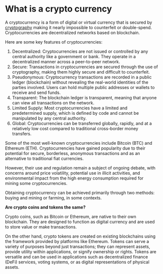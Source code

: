 # What is a crypto currency

A cryptocurrency is a form of digital or virtual currency that is secured by [cryptography](https://www.fortinet.com/resources/cyberglossary/what-is-cryptography) making it nearly impossible to counterfeit or double-spend. Cryptocurrencies are decentralized networks based on blockchain.

Here are some key features of cryptocurrencies:

1. Decentralized: Cryptocurrencies are not issued or controlled by any central authority like a government or bank. They operate in a decentralized manner across a peer-to-peer network.
2. Secure: Transactions in cryptocurrencies are secured through the use of cryptography, making them highly secure and difficult to counterfeit.
3. Pseudonymous: Cryptocurrency transactions are recorded in a public ledger (blockchain) without revealing the real-world identities of the parties involved. Users can hold multiple public addresses or wallets to receive and send funds.
4. Transparent: The blockchain ledger is transparent, meaning that anyone can view all transactions on the network.
5. Limited Supply: Most cryptocurrencies have a limited and predetermined supply, which is defined by code and cannot be manipulated by any central authority.
6. Global: Cryptocurrencies can be transferred globally, rapidly, and at a relatively low cost compared to traditional cross-border money transfers.

Some of the most well-known cryptocurrencies include Bitcoin (BTC) and Ethereum (ETH). Cryptocurrencies have gained popularity due to their potential for secure, borderless, anonymous transactions and as an alternative to traditional fiat currencies.

However, their use and regulation remain a subject of ongoing debate, with concerns around price volatility, potential use in illicit activities, and environmental impact from the high energy consumption required for mining some cryptocurrencies.

Obtaining cryptocurrency can be achieved primarily through two methods: buying and mining or farming, in some contexts.

**Are crypto coins and tokens the same?**

Crypto coins, such as Bitcoin or Ethereum, are native to their own blockchain. They are designed to function as digital currency and are used to store value or make transactions.

On the other hand, crypto tokens are created on existing blockchains using the framework provided by platforms like Ethereum. Tokens can serve a variety of purposes beyond just transactions; they can represent assets, provide utility within applications, or signify ownership or rights. Tokens are versatile and can be used in applications such as decentralized finance (DeFi) services, voting systems, or as digital representations of physical assets.
